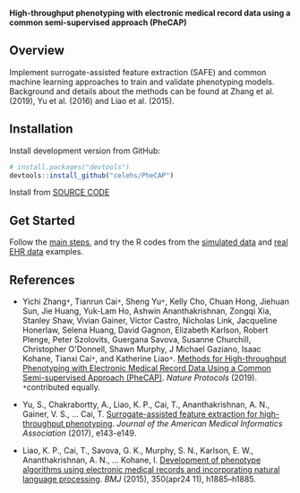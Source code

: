 __High-throughput phenotyping with electronic medical record data using a common semi-supervised approach (PheCAP)__

## Overview

Implement surrogate-assisted feature extraction (SAFE) and common machine learning approaches to train and validate phenotyping models. Background and details about the methods can be found at Zhang et al. (2019), 
Yu et al. (2016) and Liao et al. (2015).

## Installation

Install development version from GitHub:
 
```r
# install.packages("devtools")
devtools::install_github("celehs/PheCAP")
```

Install from [SOURCE CODE](https://github.com/celehs/PheCAP/blob/master/archive/PheCAP_1.0.tar.gz)

## Get Started

Follow the [main steps](https://celehs.github.io/PheCAP/articles/main.html), and try the R codes from the [simulated data](https://celehs.github.io/PheCAP/articles/example1.html) and [real EHR data](https://celehs.github.io/PheCAP/articles/example2.html) examples. 

## References

- Yichi Zhang`*`, Tianrun Cai`*`, Sheng Yu`*`, Kelly Cho, Chuan Hong, Jiehuan Sun, Jie Huang, Yuk-Lam Ho, Ashwin Ananthakrishnan, Zongqi Xia, Stanley Shaw, Vivian Gainer, Victor Castro, Nicholas Link, Jacqueline Honerlaw, Selena Huang, David Gagnon, Elizabeth Karlson, Robert Plenge, Peter Szolovits, Guergana Savova, Susanne Churchill, Christopher O'Donnell, Shawn Murphy, J Michael Gaziano, Isaac Kohane, Tianxi Cai`*`, and Katherine Liao`*`. [Methods for High-throughput Phenotyping with Electronic Medical Record Data Using a Common Semi-supervised Approach (PheCAP)](https://doi.org/10.1038/s41596-019-0227-6). _Nature Protocols_ (2019). `*`contributed equally. 

- Yu, S., Chakrabortty, A., Liao, K. P., Cai, T., Ananthakrishnan, A. N., Gainer, V. S., … Cai, T. [Surrogate-assisted feature extraction for high-throughput phenotyping](https://doi.org/10.1093/jamia/ocw135). _Journal of the American Medical Informatics Association_ (2017), e143-e149.  
- Liao, K. P., Cai, T., Savova, G. K., Murphy, S. N., Karlson, E. W., Ananthakrishnan, A. N., … Kohane, I. [Development of phenotype algorithms using electronic medical records and incorporating natural language processing](https://doi.org/10.1136/bmj.h1885). _BMJ_ (2015), 350(apr24 11), h1885–h1885. 
